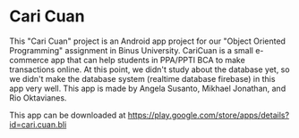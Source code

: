 # Cari Cuan

This "Cari Cuan" project is an Android app project for our "Object Oriented Programming" assignment in Binus University. CariCuan is a small e-commerce app that can help students in PPA/PPTI BCA to make transactions online. At this point, we didn't study about the database yet, so we didn't make the database system (realtime database firebase) in this app very well. This app is made by Angela Susanto, Mikhael Jonathan, and Rio Oktavianes.

This app can be downloaded at https://play.google.com/store/apps/details?id=cari.cuan.bli
